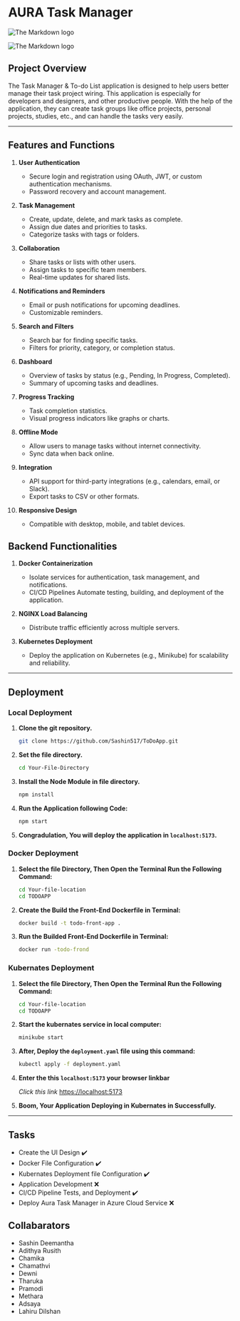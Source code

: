 # AURA Task Manager

![The Markdown logo](/public/Vector.png)

![The Markdown logo](/public/Task%20Manager.png)

## Project Overview

The Task Manager & To-do List application is designed to help users better manage their task project wiring. This application is especially for developers and designers, and other productive people. With the help of the application, they can create task groups like office projects, personal projects, studies, etc., and can handle the tasks very easily.

---

## Features and Functions

1. **User Authentication**

   - Secure login and registration using OAuth, JWT, or custom authentication mechanisms.
   - Password recovery and account management.

2. **Task Management**

   - Create, update, delete, and mark tasks as complete.
   - Assign due dates and priorities to tasks.
   - Categorize tasks with tags or folders.

3. **Collaboration**

   - Share tasks or lists with other users.
   - Assign tasks to specific team members.
   - Real-time updates for shared lists.

4. **Notifications and Reminders**

   - Email or push notifications for upcoming deadlines.
   - Customizable reminders.

5. **Search and Filters**

   - Search bar for finding specific tasks.
   - Filters for priority, category, or completion status.

6. **Dashboard**

   - Overview of tasks by status (e.g., Pending, In Progress, Completed).
   - Summary of upcoming tasks and deadlines.

7. **Progress Tracking**

   - Task completion statistics.
   - Visual progress indicators like graphs or charts.

8. **Offline Mode**

   - Allow users to manage tasks without internet connectivity.
   - Sync data when back online.

9. **Integration**

   - API support for third-party integrations (e.g., calendars, email, or Slack).
   - Export tasks to CSV or other formats.

10. **Responsive Design**

    - Compatible with desktop, mobile, and tablet devices.

## Backend Functionalities

1. **Docker Containerization**

   - Isolate services for authentication, task management, and notifications.
   - CI/CD Pipelines Automate testing, building, and deployment of the application.

2. **NGINX Load Balancing**

   - Distribute traffic efficiently across multiple servers.

3. **Kubernetes Deployment**

   - Deploy the application on Kubernetes (e.g., Minikube) for scalability and reliability.

---

## Deployment

### Local Deployment

1. **Clone the git repository.**

   ```bash
   git clone https://github.com/Sashin517/ToDoApp.git
   ```

2. **Set the file directory.**

   ```bash
   cd Your-File-Directory
   ```

3. **Install the Node Module in file directory.**

   ```bash
   npm install
   ```

4. **Run the Application following Code:**

   ```bash
   npm start
   ```

5. **Congradulation, You will deploy the application in `localhost:5173`.**

### Docker Deployment

1. **Select the file Directory, Then Open the Terminal Run the Following Command:**

   ```bash
   cd Your-file-location
   cd TODOAPP
   ```

2. **Create the Build the Front-End Dockerfile in Terminal:**

   ```bash
   docker build -t todo-front-app .
   ```

3. **Run the Builded Front-End Dockerfile in Terminal:**

   ```bash
   docker run -todo-frond
   ```

### Kubernates Deployment

1. **Select the file Directory, Then Open the Terminal Run the Following Command:**

   ```bash
   cd Your-file-location
   cd TODOAPP
   ```

2. **Start the kubernates service in local computer:**

   ```bash
   minikube start
   ```

3. **After, Deploy the `deployment.yaml` file using this command:**

   ```bash
   kubectl apply -f deployment.yaml
   ```

4. **Enter the this `localhost:5173` your browser linkbar**

   _Click this link_ [https://localhost:5173](https://localhost:5173)

5. **Boom, Your Application Deploying in Kubernates in Successfully.**

---

## Tasks

- Create the UI Design :heavy_check_mark:
- Docker File Configuration :heavy_check_mark:
- Kubernates Deployment file Configuration :heavy_check_mark:
- Application Development :x:
- CI/CD Pipeline Tests, and Deployment :heavy_check_mark:
- Deploy Aura Task Manager in Azure Cloud Service :x:

## Collabarators

- Sashin Deemantha
- Adithya Rusith
- Chamika
- Chamathvi
- Dewni
- Tharuka
- Pramodi
- Methara
- Adsaya
- Lahiru Dilshan